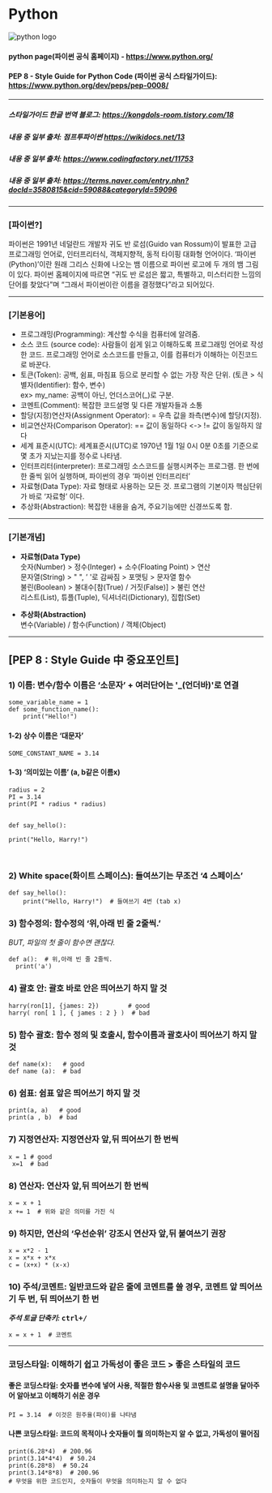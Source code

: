 ---
---

<h1 id="python">Python</h1>
<p><img src="https://www.python.org/static/community_logos/python-logo-master-v3-TM-flattened.png" alt="python logo"></p>
<h4 id="python-page파이썬-공식-홈페이지---httpswww.python.org">python page(파이썬 공식 홈페이지) - <a href="https://www.python.org/">https://www.python.org/</a></h4>
<h4 id="pep-8---style-guide-for-python-code-파이썬-공식-스타일가이드-httpswww.python.orgdevpepspep-0008">PEP 8 - Style Guide for Python Code (파이썬 공식 스타일가이드): <a href="https://www.python.org/dev/peps/pep-0008/">https://www.python.org/dev/peps/pep-0008/</a></h4>
<hr>
<h5 id="스타일가이드-한글-번역-블로그-httpskongdols-room.tistory.com18">스타일가이드 한글 번역 블로그: <a href="https://kongdols-room.tistory.com/18">https://kongdols-room.tistory.com/18</a></h5>
<h5 id="내용-중-일부-출처-점프투파이썬--httpswikidocs.net13">내용 중 일부 출처: 점프투파이썬  <a href="https://wikidocs.net/13">https://wikidocs.net/13</a></h5>
<h5 id="내용-중-일부-출처-httpswww.codingfactory.net11753">내용 중 일부 출처: <a href="https://www.codingfactory.net/11753">https://www.codingfactory.net/11753</a></h5>
<h5 id="내용-중-일부-출처-httpsterms.naver.comentry.nhndocid3580815cid59088categoryid59096">내용 중 일부 출처: <a href="https://terms.naver.com/entry.nhn?docId=3580815&amp;cid=59088&amp;categoryId=59096">https://terms.naver.com/entry.nhn?docId=3580815&amp;cid=59088&amp;categoryId=59096</a></h5>
<hr>
<h3 id="파이썬">[파이썬?]</h3>
<p>파이썬은 1991년 네덜란드 개발자 귀도 반 로섬(Guido  van  Rossum)이  발표한 고급 프로그래밍 언어로, 인터프리터식, 객체지향적, 동적 타이핑 대화형 언어이다.  ‘파이썬(Python)’이란 원래 그리스 신화에 나오는 뱀 이름으로 파이썬 로고에 두 개의 뱀 그림이 있다. 파이썬 홈페이지에 따르면 “귀도 반 로섬은 짧고, 특별하고, 미스터리한 느낌의 단어를 찾았다”며 “그래서 파이썬이란 이름을 결정했다”라고 되어있다.</p>
<hr>
<h3 id="기본용어">[기본용어]</h3>
<ul>
<li>프로그래밍(Programming): 계산할 수식을 컴퓨터에 알려줌.</li>
<li>소스 코드 (source code): 사람들이 쉽게 읽고 이해하도록 프로그래밍 언어로 작성한 코드. 프로그래밍 언어로 소스코드를 만들고, 이를 컴퓨터가 이해하는 이진코드로 바꾼다.</li>
<li>토큰(Token): 공백, 쉼표, 마침표 등으로 분리할 수 없는 가장 작은 단위.  (토큰 &gt; 식별자(Identifier): 함수, 변수)<br>
ex&gt; my_name: 공백이 아닌, 언더스코어(_)로 구분.</li>
<li>코멘트(Comment): 복잡한 코드설명 및 다른 개발자들과 소통</li>
<li>할당(지정)연산자(Assignment Operator): = 우측 값을 좌측(변수)에 할당(지정).</li>
<li>비교연산자(Comparison Operator): == 값이 동일하다  &lt;-&gt; != 값이 동일하지 않다</li>
<li>세계 표준시(UTC): 세계표준시(UTC)로 1970년 1월 1일 0시 0분 0초를 기준으로 몇 초가 지났는지를 정수로 나타냄.</li>
<li>인터프리터(interpreter): 프로그래밍 소스코드를 실행시켜주는 프로그램. 한 번에 한 줄씩 읽어 실행하며, 파이썬의 경우 ‘파이썬 인터프리터’</li>
<li>자료형(Data Type): 자료 형태로 사용하는 모든 것. 프로그램의 기본이자 핵심단위가 바로 ‘자료형’ 이다.</li>
<li>추상화(Abstraction): 복잡한 내용을 숨겨, 주요기능에만 신경쓰도록 함.</li>
</ul>
<hr>
<h3 id="기본개념">[기본개념]</h3>
<ul>
<li>
<p><strong>자료형(Data Type)</strong><br>
숫자(Number) &gt; 정수(Integer) + 소수(Floating Point) &gt; 연산<br>
문자열(String) &gt; " ", ’ '로 감싸짐 &gt; 포맷팅 &gt; 문자열 함수<br>
불린(Boolean) &gt; 불대수[참(True) / 거짓(False)] &gt; 불린 연산<br>
리스트(List), 튜플(Tuple), 딕셔너리(Dictionary), 집합(Set)</p>
</li>
<li>
<p><strong>추상화(Abstraction)</strong><br>
변수(Variable) / 함수(Function) / 객체(Object)</p>
</li>
</ul>
<hr>
<h2 id="pep-8--style-guide-中-중요포인트">[PEP 8 : Style Guide 中 중요포인트]</h2>
<h3 id="이름-변수함수-이름은-소문자--여러단어는-_언더바로-연결">1) 이름: 변수/함수 이름은 ‘소문자’ + 여러단어는 '_(언더바)'로 연결</h3>
<pre><code>some_variable_name = 1  
def some_function_name():  
    print("Hello!")  
</code></pre>
<h4 id="상수-이름은-대문자">1-2) 상수 이름은 ‘대문자’</h4>
<pre><code>SOME_CONSTANT_NAME = 3.14  
</code></pre>
<h4 id="의미있는-이름--a-b같은-이름x">1-3) ‘의미있는 이름’  (a, b같은 이름x)</h4>
<pre><code>radius = 2  
PI = 3.14  
print(PI * radius * radius)  
  
  
def say_hello():  
    print("Hello, Harry!")  
</code></pre>
<h3 id="white-space화이트-스페이스-들여쓰기는-무조건-4-스페이스">2) White space(화이트 스페이스): 들여쓰기는 무조건 ‘4 스페이스’</h3>
<pre><code>def say_hello():  
    print("Hello, Harry!")  # 들여쓰기 4번 (tab x)
</code></pre>
<h3 id="함수정의-함수정의-위아래-빈-줄-2줄씩.">3) 함수정의: 함수정의 ‘위,아래 빈 줄 2줄씩.’</h3>
<p><em>BUT, 파일의 첫 줄이 함수면 괜찮다.</em></p>
<pre><code>def a():  # 위,아래 빈 줄 2줄씩.  
  print('a')  
</code></pre>
<h3 id="괄호-안-괄호-바로-안은-띄어쓰기-하지-말-것">4) 괄호 안: 괄호 바로 안은 띄어쓰기 하지 말 것</h3>
<pre><code>harry(ron[1], {james: 2})        # good
harry( ron[ 1 ], { james : 2 } )  # bad
</code></pre>
<h3 id="함수-괄호-함수-정의-및-호출시-함수이름과-괄호사이-띄어쓰기-하지-말-것">5) 함수 괄호: 함수 정의 및 호출시, 함수이름과 괄호사이 띄어쓰기 하지 말 것</h3>
<pre><code>def name(x):   # good
def name (a):  # bad
</code></pre>
<h3 id="쉼표-쉼표-앞은-띄어쓰기-하지-말-것">6) 쉼표: 쉼표 앞은 띄어쓰기 하지 말 것</h3>
<pre><code>print(a, a)   # good
print(a , b)  # bad  
</code></pre>
<h3 id="지정연산자-지정연산자-앞뒤-띄어쓰기-한-번씩">7) 지정연산자: 지정연산자 앞,뒤 띄어쓰기 한 번씩</h3>
<pre><code>x = 1 # good  
 x=1  # bad
</code></pre>
<h3 id="연산자-연산자-앞뒤-띄어쓰기-한-번씩">8) 연산자: 연산자 앞,뒤 띄어쓰기 한 번씩</h3>
<pre><code>x = x + 1  
x += 1  # 위와 같은 의미를 가진 식
</code></pre>
<h3 id="하지만-연산의-우선순위-강조시-연산자-앞뒤-붙여쓰기-권장">9) 하지만, 연산의 ‘우선순위’ 강조시 연산자 앞,뒤 붙여쓰기 권장</h3>
<pre><code>x = x*2 - 1  
x = x*x + x*x  
c = (x+x) * (x-x)  
</code></pre>
<h3 id="주석코멘트-일반코드와-같은-줄에-코멘트를-쓸-경우-코멘트-앞-띄어쓰기-두-번-뒤-띄어쓰기-한-번">10) 주석/코멘트: 일반코드와 같은 줄에 코멘트를 쓸 경우, 코멘트 앞 띄어쓰기 두 번, 뒤 띄어쓰기 한 번</h3>
<p><strong><em>주석 토글 단축키:</em> <kbd>ctrl+<kbd>/</kbd></kbd></strong></p>
<pre><code>x = x + 1  # 코멘트 
</code></pre>
<hr>
<h3 id="코딩스타일-이해하기-쉽고-가독성이-좋은-코드--좋은-스타일의-코드">코딩스타일: 이해하기 쉽고 가독성이 좋은 코드 &gt; 좋은 스타일의 코드</h3>
<h4 id="좋은-코딩스타일-숫자를-변수에-넣어-사용-적절한-함수사용-및-코멘트로-설명을-달아주어-알아보고-이해하기-쉬운-경우">좋은 코딩스타일: 숫자를 변수에 넣어 사용, 적절한 함수사용 및 코멘트로 설명을 달아주어 알아보고 이해하기 쉬운 경우</h4>
<pre><code>PI = 3.14  # 이것은 원주율(파이)를 나타냄
</code></pre>
<h4 id="나쁜-코딩스타일-코드의-목적이나-숫자들이-뭘-의미하는지-알-수-없고-가독성이-떨어짐">나쁜 코딩스타일: 코드의 목적이나 숫자들이 뭘 의미하는지 알 수 없고, 가독성이 떨어짐</h4>
<pre><code>print(6.28*4)  # 200.96  
print(3.14*4*4)  # 50.24  
print(6.28*8)  # 50.24  
print(3.14*8*8)  # 200.96  
# 무엇을 위한 코드인지, 숫자들이 무엇을 의미하는지 알 수 없다
</code></pre>
